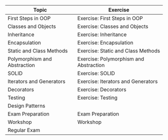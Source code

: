 | Topic                          | Exercise                                     |
|--------------------------------|----------------------------------------------|
| First Steps in OOP             | Exercise: First Steps in OOP                 |
| Classes and Objects            | Exercise: Classes and Objects                |
| Inheritance                    | Exercise: Inheritance                        |
| Encapsulation                  | Exercise: Encapsulation                      |
| Static and Class Methods       | Exercise: Static and Class Methods           |
| Polymorphism and Abstraction   | Exercise: Polymorphism and Abstraction       |
| SOLID                          | Exercise: SOLID                              |
| Iterators and Generators       | Exercise: Iterators and Generators           |
| Decorators                     | Exercise: Decorators                         |
| Testing                        | Exercise: Testing                            |
| Design Patterns                |                                              |
| Exam Preparation               | Exam Preparation                             |
| Workshop                       | Workshop                                     |
| Regular Exam                   |                                              |

